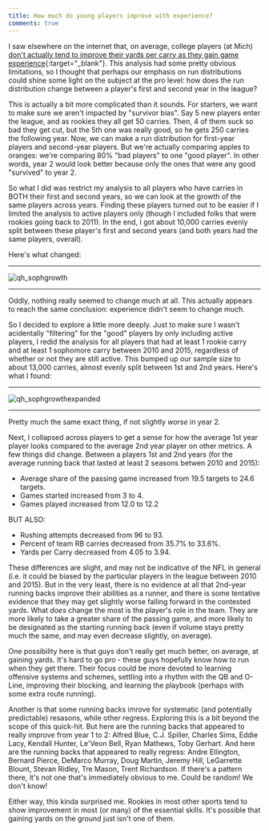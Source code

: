 ```yaml
---
title: How much do young players improve with experience?
comments: true
---
```


I saw elsewhere on the internet that, on average, college players (at Mich) [don't actually tend to improve their yards per carry as they gain game experience](http://twebb.org/michigan/football/datavis/2016/01/28/yards-per-carry.html){:target="_blank"}. This analysis had some pretty obvious limitations, so I thought that perhaps our emphasis on run distributions could shine some light on the subject at the pro level: how does the run distribution change between a player's first and second year in the league?  
  
This is actually a bit more complicated than it sounds. For starters, we want to make sure we aren't impacted by "survivor bias". Say 5 new players enter the league, and as rookies they all get 50 carries. Then, 4 of them suck so bad they get cut, but the 5th one was really good, so he gets 250 carries the following year. Now, we can make a run distribution for first-year players and second-year players. But we're actually comparing apples to oranges: we're comparing 80% "bad players" to one "good player". In other words, year 2 would look better because only the ones that were any good "survived" to year 2.  
  
So what I did was restrict my analysis to all players who have carries in BOTH their first and second years, so we can look at the growth of the same players across years. Finding these players turned out to be easier if I limited the analysis to active players only (though I included folks that were rookies going back to 2011). In the end, I got about 10,000 carries evenly split between these player's first and second years (and both years had the same players, overall).  
  
Here's what changed:  
  
  ***
  
![qh_sophgrowth](/Ground_Control/img/QH_yeargrow12_cum.png)
  
  ***
  
Oddly, nothing really seemed to change much at all. This actually appears to reach the same conclusion: experience didn't seem to change much.  
  
So I decided to explore a little more deeply. Just to make sure I wasn't acidentally "filtering" for the "good" players by only including active players, I redid the analysis for all players that had at least 1 rookie carry and at least 1 sophomore carry between 2010 and 2015, regardless of whether or not they are still active. This bumped up our sample size to about 13,000 carries, almost evenly split between 1st and 2nd years. Here's what I found:  
  
  ***
  
![qh_sophgrowthexpanded](/Ground_Control/img/QH_yeargrowthexpanded.png)
  
  ***
  
Pretty much the same exact thing, if not slightly _worse_ in year 2.  
  
Next, I collapsed across players to get a sense for how the average 1st year player looks compared to the average 2nd year player on other metrics. A few things did change. Between a players 1st and 2nd years (for the average running back that lasted at least 2 seasons betwen 2010 and 2015):  
  
* Average share of the passing game increased from 19.5 targets to 24.6 targets.
* Games started increased from 3 to 4.
* Games played increased from 12.0 to 12.2  
  
BUT ALSO:  
  
* Rushing attempts decreased from 96 to 93.
* Percent of team RB carries decreased from 35.7% to 33.6%. 
* Yards per Carry decreased from 4.05 to 3.94.
  
These differences are slight, and may not be indicative of the NFL in general (i.e. it could be biased by the particular players in the league between 2010 and 2015). But in the very least, there is no evidence at all that 2nd-year running backs improve their abilities as a runner, and there is some tentative evidence that they may get slightly worse falling forward in the contested yards. What _does_ change the most is the player's role in the team. They are more likely to take a greater share of the passing game, and more likely to be designated as the starting running back (even if volume stays pretty much the same, and may even decrease slightly, on average).  
  
One possibility here is that guys don't really get much better, on average, at gaining yards. It's hard to go pro - these guys hopefully know how to run when they get there. Their focus could be more devoted to learning offensive systems and schemes, settling into a rhythm with the QB and O-Line, improving their blocking, and learning the playbook (perhaps with some extra route running).  
  
Another is that some running backs imrove for systematic (and potentially predictable) resasons, while other regress. Exploring this is a bit beyond the scope of this quick-hit. But here are the running backs that appeared to really improve from year 1 to 2: Alfred Blue, C.J. Spiller, Charles Sims, Eddie Lacy, Kendall Hunter, Le'Veon Bell, Ryan Mathews, Toby Gerhart. And here are the running backs that appeared to really regress: Andre Ellington, Bernard Pierce, DeMarco Murray, Doug Martin, Jeremy Hill, LeGarrette Blount, Stevan Ridley, Tre Mason, Trent Richardson. If there's a pattern there, it's not one that's immediately obvious to me. Could be random! We don't know!  
  
Either way, this kinda surprised me. Rookies in most other sports tend to show improvement in most (or many) of the essential skills. It's possible that gaining yards on the ground just isn't one of them.  
